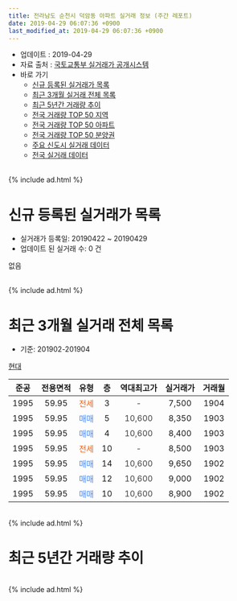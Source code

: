 ```yaml
---
title: 전라남도 순천시 덕암동 아파트 실거래 정보 (주간 레포트)
date: 2019-04-29 06:07:36 +0900
last_modified_at: 2019-04-29 06:07:36 +0900
---
```


* 업데이트 : 2019-04-29
* 자료 출처 : [국토교통부 실거래가 공개시스템](http://rt.molit.go.kr)
* 바로 가기
    * [신규 등록된 실거래가 목록](#신규-등록된-실거래가-목록)
    * [최근 3개월 실거래 전체 목록](#최근-3개월-실거래-전체-목록)
    * [최근 5년간 거래량 추이](#최근-5년간-거래량-추이)
    * [전국 거래량 TOP 50 지역](https://inasie.github.io/apt-trade-info/최근-3개월-전국에서-가장-거래가-많이-발생한-지역)
    * [전국 거래량 TOP 50 아파트](https://inasie.github.io/apt-trade-info/최근-3개월-전국에서-가장-거래가-많이-발생한-아파트)
    * [전국 거래량 TOP 50 분양권](https://inasie.github.io/apt-trade-info/최근-3개월-전국에서-가장-거래가-많이-발생한-분양권)
    * [주요 신도시 실거래 데이터](https://inasie.github.io/apt-trade-info/주요-신도시)
    * [전국 실거래 데이터](https://inasie.github.io/apt-trade-info/전국)
<br>
{% include ad.html %}
<br>

# 신규 등록된 실거래가 목록
* 실거래가 등록일: 20190422 ~ 20190429
* 업데이트 된 실거래 수: 0 건

없음

<br>
{% include ad.html %}
<br>

# 최근 3개월 실거래 전체 목록
* 기준: 201902-201904


[현대](https://search.naver.com/search.naver?query=%EC%A0%84%EB%9D%BC%EB%82%A8%EB%8F%84+%EC%88%9C%EC%B2%9C%EC%8B%9C+%EB%8D%95%EC%95%94%EB%8F%99+%ED%98%84%EB%8C%80)

|준공|전용면적|유형|층|역대최고가|실거래가|거래월|
|:---:|:---:|:---:|:---:|:---:|:---:|:---:|
|1995|59.95|<span style="color:#ff5a00">전세</span>|3|<span style="color:#444444">-</span>|7,500|1904|
|1995|59.95|<span style="color:#4285f3">매매</span>|5|<span style="color:#444444">10,600</span>|8,350|1903|
|1995|59.95|<span style="color:#4285f3">매매</span>|4|<span style="color:#444444">10,600</span>|8,400|1903|
|1995|59.95|<span style="color:#ff5a00">전세</span>|10|<span style="color:#444444">-</span>|8,500|1903|
|1995|59.95|<span style="color:#4285f3">매매</span>|14|<span style="color:#444444">10,600</span>|9,650|1902|
|1995|59.95|<span style="color:#4285f3">매매</span>|12|<span style="color:#444444">10,600</span>|9,000|1902|
|1995|59.95|<span style="color:#4285f3">매매</span>|10|<span style="color:#444444">10,600</span>|8,900|1902|


<br>
{% include ad.html %}
<br>

# 최근 5년간 거래량 추이


<div style="width:100%;">
    <canvas id="deal_progress" height="200"></canvas>
</div>

<script>
new Chart(document.getElementById("deal_progress"), {
    type: 'line',
    data: {
        labels: ['201404','201405','201406','201407','201408','201409','201410','201411','201412','201501','201502','201503','201504','201505','201506','201507','201508','201509','201510','201511','201512','201601','201602','201603','201604','201605','201606','201607','201608','201609','201610','201611','201612','201701','201702','201703','201704','201705','201706','201707','201708','201709','201710','201711','201712','201801','201802','201803','201804','201805','201806','201807','201808','201809','201810','201811','201812','201901','201902','201903','201904'],
        datasets: [{
            label: '매매',
            pointRadius: 1,
            data: [1, 1, 0, 2, 1, 0, 3, 2, 0, 1, 1, 2, 3, 2, 4, 2, 1, 2, 2, 1, 0, 1, 4, 0, 2, 3, 0, 4, 2, 1, 2, 1, 3, 1, 3, 4, 1, 0, 0, 0, 0, 1, 0, 1, 1, 4, 2, 1, 1, 0, 0, 0, 1, 0, 2, 4, 2, 1, 3, 2, 0],
            borderColor: "rgba(255, 201, 14, 1)",
            backgroundColor: "rgba(255, 201, 14, 0.5)",
            fill: false,
            lineTension: 0
        },{
            label: '전월세',
            pointRadius: 1,
            data: [0, 0, 1, 0, 0, 0, 1, 0, 0, 3, 1, 1, 0, 2, 1, 1, 1, 1, 0, 1, 1, 1, 0, 0, 0, 2, 0, 2, 0, 0, 0, 1, 0, 0, 0, 0, 0, 0, 1, 0, 0, 0, 0, 0, 2, 0, 0, 2, 1, 0, 2, 0, 0, 0, 0, 1, 0, 0, 0, 1, 1],
            borderColor: "rgba(0, 141, 185, 1)",
            backgroundColor: "rgba(0, 141, 185, 0.5)",
            fill: false,
            lineTension: 0
        }
        ]
    },
    options: {
        responsive: true,
        title: {
            display: false
        },
        tooltips: {
            mode: 'index',
            intersect: false
        },
        hover: {
            mode: 'nearest',
            intersect: true
        },
        scales: {
            xAxes: [{
                display: true,
                scaleLabel: {
                    display: true,
                    labelString: '년/월'
                }
            }],
            yAxes: [{
                display: true,
                ticks: {
                    suggestedMin: 0,
                },
                scaleLabel: {
                    display: true,
                    labelString: '실거래 수'
                }
            }]
        }
    }
});

</script>


<br>
{% include ad.html %}
<br>

